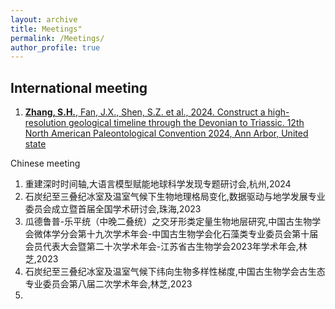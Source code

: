 ```yaml
---
layout: archive
title: Meetings"
permalink: /Meetings/
author_profile: true
---
```


<!-- {% if author.googlescholar %} -->
 <!-- You can also find my articles on <u><a href="{{author.googlescholar}}">my Google Scholar profile</a>.</u> -->
<!-- {% endif %} -->


International meeting
------
1. [**Zhang, S.H.**, Fan, J.X., Shen, S.Z. et al., 2024. Construct a high-resolution geological timeline through the Devonian to Triassic. 12th North American Paleontological Convention 2024, Ann Arbor, United state](https://sites.lsa.umich.edu/napc2024/)



Chinese meeting
1. 重建深时时间轴,大语言模型赋能地球科学发现专题研讨会,杭州,2024
2. 石炭纪至三叠纪冰室及温室气候下生物地理格局变化,数据驱动与地学发展专业委员会成立暨首届全国学术研讨会,珠海,2023
3. 瓜德鲁普-乐平统（中晚二叠统）之交牙形类定量生物地层研究,中国古生物学会微体学分会第十九次学术年会-中国古生物学会化石藻类专业委员会第十届会员代表大会暨第二十次学术年会-江苏省古生物学会2023年学术年会,林芝,2023
4. 石炭纪至三叠纪冰室及温室气候下纬向生物多样性梯度,中国古生物学会古生态专业委员会第八届二次学术年会,林芝,2023
5. 



